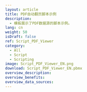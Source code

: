 ```yaml
---
layout: article
title: PDF自动翻页脚本示例
description: 
  - 模板展示了PDF数据源的脚本示例。
lang: cn
weight: 50
isDraft: false
ref: Script_PDF_Viewer
category:
  - All
  - Script
  - Scripting
image: Script_PDF_Viewer_EN.png
download: Script_PDF_Viewer_EN.pbmx
overview_description:
overview_benefits:
overview_data_sources:
---
```

